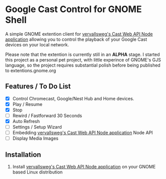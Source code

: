 # Google Cast Control for GNOME Shell

A simple GNOME extention client for [vervallsweg's Cast Web API Node application](https://github.com/vervallsweg/cast-web-api-cli) allowing you to control the playback of your Google Cast devices on your local network.

Please note that the extention is currently still in an **ALPHA** stage. I started this project as a personal pet project, with little experince of GNOME's GJS language, so the project requires substantial polish before being published to extentions.gnome.org

## Features / To Do List

- [X] Control Chromecast, Google/Nest Hub and Home devices.
- [X] Play / Resume
- [X] Stop
- [ ] Rewird / Fastforward 30 Seconds
- [X] Auto Refresh
- [ ] Settings / Setup Wizard
- [ ] Embedding [vervallsweg's Cast Web API Node application](https://github.com/vervallsweg/cast-web-api-cli) Node API
- [ ] Display Media Images

## Installation

1. Install [vervallsweg's Cast Web API Node application](https://github.com/vervallsweg/cast-web-api-cli) on your GNOME based Linux distribution
